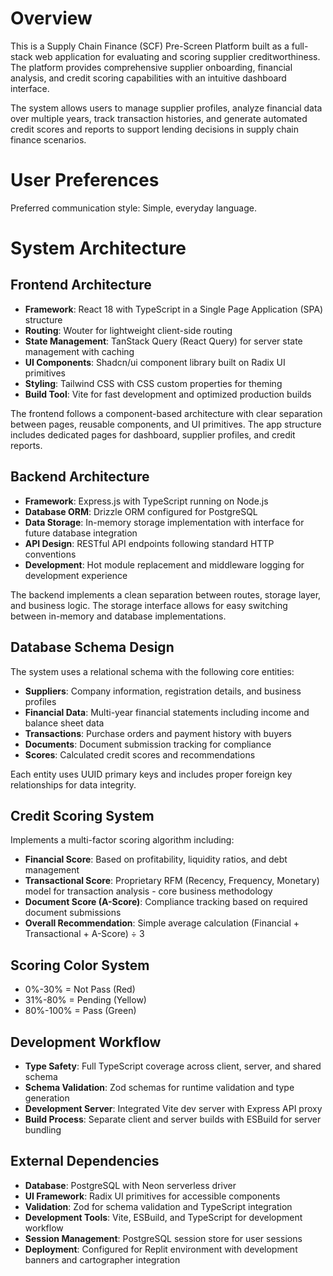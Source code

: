 # Overview

This is a Supply Chain Finance (SCF) Pre-Screen Platform built as a full-stack web application for evaluating and scoring supplier creditworthiness. The platform provides comprehensive supplier onboarding, financial analysis, and credit scoring capabilities with an intuitive dashboard interface.

The system allows users to manage supplier profiles, analyze financial data over multiple years, track transaction histories, and generate automated credit scores and reports to support lending decisions in supply chain finance scenarios.

# User Preferences

Preferred communication style: Simple, everyday language.

# System Architecture

## Frontend Architecture
- **Framework**: React 18 with TypeScript in a Single Page Application (SPA) structure
- **Routing**: Wouter for lightweight client-side routing
- **State Management**: TanStack Query (React Query) for server state management with caching
- **UI Components**: Shadcn/ui component library built on Radix UI primitives
- **Styling**: Tailwind CSS with CSS custom properties for theming
- **Build Tool**: Vite for fast development and optimized production builds

The frontend follows a component-based architecture with clear separation between pages, reusable components, and UI primitives. The app structure includes dedicated pages for dashboard, supplier profiles, and credit reports.

## Backend Architecture
- **Framework**: Express.js with TypeScript running on Node.js
- **Database ORM**: Drizzle ORM configured for PostgreSQL
- **Data Storage**: In-memory storage implementation with interface for future database integration
- **API Design**: RESTful API endpoints following standard HTTP conventions
- **Development**: Hot module replacement and middleware logging for development experience

The backend implements a clean separation between routes, storage layer, and business logic. The storage interface allows for easy switching between in-memory and database implementations.

## Database Schema Design
The system uses a relational schema with the following core entities:
- **Suppliers**: Company information, registration details, and business profiles
- **Financial Data**: Multi-year financial statements including income and balance sheet data
- **Transactions**: Purchase orders and payment history with buyers
- **Documents**: Document submission tracking for compliance
- **Scores**: Calculated credit scores and recommendations

Each entity uses UUID primary keys and includes proper foreign key relationships for data integrity.

## Credit Scoring System
Implements a multi-factor scoring algorithm including:
- **Financial Score**: Based on profitability, liquidity ratios, and debt management
- **Transactional Score**: Proprietary RFM (Recency, Frequency, Monetary) model for transaction analysis - core business methodology
- **Document Score (A-Score)**: Compliance tracking based on required document submissions
- **Overall Recommendation**: Simple average calculation (Financial + Transactional + A-Score) ÷ 3

## Scoring Color System
- 0%-30% = Not Pass (Red)
- 31%-80% = Pending (Yellow) 
- 80%-100% = Pass (Green)

## Development Workflow
- **Type Safety**: Full TypeScript coverage across client, server, and shared schema
- **Schema Validation**: Zod schemas for runtime validation and type generation
- **Development Server**: Integrated Vite dev server with Express API proxy
- **Build Process**: Separate client and server builds with ESBuild for server bundling

## External Dependencies

- **Database**: PostgreSQL with Neon serverless driver
- **UI Framework**: Radix UI primitives for accessible components
- **Validation**: Zod for schema validation and TypeScript integration
- **Development Tools**: Vite, ESBuild, and TypeScript for development workflow
- **Session Management**: PostgreSQL session store for user sessions
- **Deployment**: Configured for Replit environment with development banners and cartographer integration